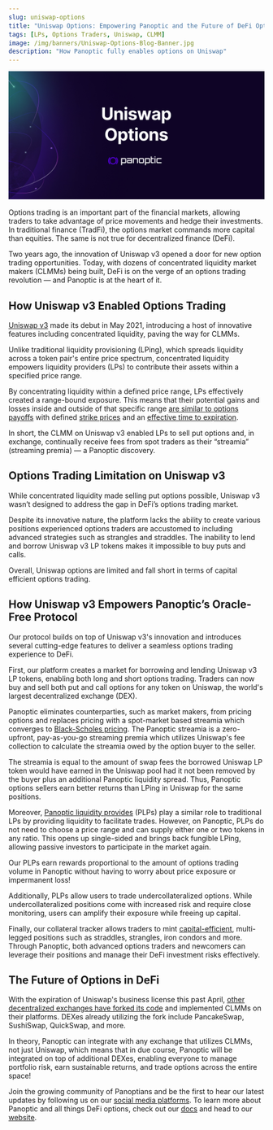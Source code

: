 ```yaml
---
slug: uniswap-options
title: "Uniswap Options: Empowering Panoptic and the Future of DeFi Options"
tags: [LPs, Options Traders, Uniswap, CLMM]
image: /img/banners/Uniswap-Options-Blog-Banner.jpg
description: "How Panoptic fully enables options on Uniswap"
---
```

![Uniswap-Options-Blog-Banner](./Uniswap-Options-Blog-Banner.jpg)

Options trading is an important part of the financial markets, allowing traders to take advantage of price movements and hedge their investments. In traditional finance (TradFi), the options market commands more capital than equities. The same is not true for decentralized finance (DeFi). 

 
Two years ago, the innovation of Uniswap v3 opened a door for new option trading opportunities. Today, with dozens of concentrated liquidity market makers (CLMMs) being built, DeFi is on the verge of an options trading revolution — and Panoptic is at the heart of it.

<!--truncate-->

## **How Uniswap v3 Enabled Options Trading**


[Uniswap v3](https://uniswap.org/) made its debut in May 2021, introducing a host of innovative features including concentrated liquidity, paving the way for CLMMs.


Unlike traditional liquidity provisioning (LPing), which spreads liquidity across a token pair's entire price spectrum, concentrated liquidity empowers liquidity providers (LPs) to contribute their assets within a specified price range.


By concentrating liquidity within a defined price range, LPs effectively created a range-bound exposure. This means that their potential gains and losses inside and outside of that specific range [are similar to options payoffs](https://twitter.com/Panoptic_xyz/status/1646917853755604993?s=20) with defined [strike prices](https://twitter.com/Panoptic_xyz/status/1646917857362718720?s=20) and an [effective time to expiration](https://twitter.com/Panoptic_xyz/status/1641108075833884673?s=20).


In short, the CLMM on Uniswap v3 enabled LPs to sell put options and, in exchange, continually receive fees from spot traders as their “streamia” (streaming premia) — a Panoptic discovery.  


## **Options Trading Limitation on Uniswap v3**


While concentrated liquidity made selling put options possible, Uniswap v3 wasn’t designed to address the gap in DeFi’s options trading market. 

Despite its innovative nature, the platform lacks the ability to create various positions experienced options traders are accustomed to including advanced strategies such as strangles and straddles. The inability to lend and borrow Uniswap v3 LP tokens makes it impossible to buy puts and calls. 

Overall, Uniswap options are limited and fall short in terms of capital efficient options trading.


## **How Uniswap v3 Empowers Panoptic’s Oracle-Free Protocol**


Our protocol builds on top of Uniswap v3's innovation and introduces several cutting-edge features to deliver a seamless options trading experience to DeFi.
 
First, our platform creates a market for borrowing and lending Uniswap v3 LP tokens, enabling both long and short options trading. Traders can now buy and sell both put and call options for any token on Uniswap, the world's largest decentralized exchange (DEX).


Panoptic eliminates counterparties, such as market makers, from pricing options and replaces pricing with a spot-market based streamia which converges to [Black-Scholes pricing](https://paper.panoptic.xyz/). The Panoptic streamia is a zero-upfront, pay-as-you-go streaming premia which utilizes Uniswap's fee collection to calculate the streamia owed by the option buyer to the seller.


The streamia is equal to the amount of swap fees the borrowed Uniswap LP token would have earned in the Uniswap pool had it not been removed by the buyer plus an additional Panoptic liquidity spread. Thus, Panoptic options sellers earn better returns than LPing in Uniswap for the same positions.


Moreover, [Panoptic liquidity provides](https://panoptic.xyz/docs/panoptic-protocol/protocol-roles#panoptic-liquidity-providers-plps) (PLPs) play a similar role to traditional LPs by providing liquidity to facilitate trades. However, on Panoptic, PLPs do not need to choose a price range and can supply either one or two tokens in any ratio. This opens up single-sided and brings back fungible LPing, allowing passive investors to participate in the market again. 


Our PLPs earn rewards proportional to the amount of options trading volume in Panoptic without having to worry about price exposure or impermanent loss!


Additionally, PLPs allow users to trade undercollateralized options. While undercollateralized positions come with increased risk and require close monitoring, users can amplify their exposure while freeing up capital.


Finally, our collateral tracker allows traders to mint [capital-efficient](https://research.panoptic.xyz/p/whats-the-most-capital-efficient), multi-legged positions such as straddles, strangles, iron condors and more. Through Panoptic, both advanced options traders and newcomers can leverage their positions and manage their DeFi investment risks effectively.


## **The Future of Options in DeFi**


With the expiration of Uniswap's business license this past April, [other decentralized exchanges have forked its code](https://twitter.com/Panoptic_xyz/status/1646917783144517632?s=20) and implemented CLMMs on their platforms. DEXes already utilizing the fork include PancakeSwap, SushiSwap, QuickSwap, and more.


In theory, Panoptic can integrate with any exchange that utilizes CLMMs, not just Uniswap, which means that in due course, Panoptic will be integrated on top of additional DEXes, enabling everyone to manage portfolio risk, earn sustainable returns, and trade options across the entire space!


Join the growing community of Panoptians and be the first to hear our latest updates by following us on our [social media platforms](https://links.panoptic.xyz/all). To learn more about Panoptic and all things DeFi options, check out our [docs](https://panoptic.xyz/docs/intro) and head to our [website](https://panoptic.xyz/).